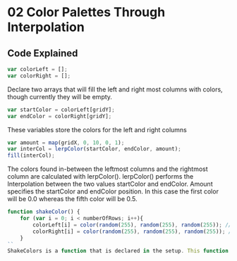 # 02 Color Palettes Through Interpolation

## Code Explained
```js
var colorLeft = [];
var colorRight = [];
```
Declare two arrays that will fill the left and right most columns with colors, though currently they will be empty.

```js
var startColor = colorLeft[gridY];
var endColor = colorRight[gridY];
```
These variables store the colors for the left and right columns

```js
var amount = map(gridX, 0, 10, 0, 1);
var interCol = lerpColor(startColor, endColor, amount);
fill(interCol);
```
The colors found in-between the leftmost columns and the rightmost column are calculated with lerpColor(). lerpColor() performs the Interpolation between the two values startColor and endColor. Amount specifies the startColor and endColor position. In this case the first color will be 0.0 whereas the fifth color will be 0.5.

```js
function shakeColor() {
	for (var i = 0; i < numberOfRows; i++){
		colorLeft[i] = color(random(255), random(255), random(255)); //generating 10 random colours
		colorRight[i] = color(random(255), random(255), random(255)); //generating 10 random colours
	}
``
ShakeColors is a function that is declared in the setup. This function creates a random color for the start and end of each row which is then interpolated by lerpColor to interpolate the other colours in-between.

